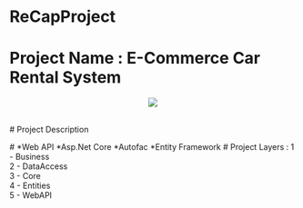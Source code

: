 # ReCapProject
# Project Name : E-Commerce Car Rental System
<p align="center">
  <img src="https://cdn3.f-cdn.com/contestentries/401406/13464693/572b13cb93322_thumb900.jpg" />
</p><br/>
# Project Description <br/> 

<p The project developed is an e-commerce project that can manage car rental operations. It is a project suitable for modular **PnP** (Plug and Play) architecture, based on **SOLID** software development principles and clean architecture methods. </p>
# *Web API  *Asp.Net Core *Autofac *Entity Framework
# Project Layers : 
1 - Business <br/>
2 - DataAccess <br/>
3 - Core <br/>
4 - Entities <br/> 
5 - WebAPI <br/>

